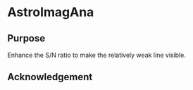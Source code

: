 # AstroImagAna
## Purpose
Enhance the S/N ratio to make the relatively weak line visible.

## Acknowledgement  

